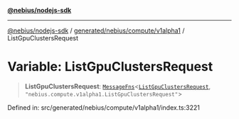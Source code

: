 [**@nebius/nodejs-sdk**](../../../../../README.md)

---

[@nebius/nodejs-sdk](../../../../../README.md) / [generated/nebius/compute/v1alpha1](../README.md) / ListGpuClustersRequest

# Variable: ListGpuClustersRequest

> **ListGpuClustersRequest**: [`MessageFns`](../../../../../runtime/protos/core/interfaces/MessageFns.md)\<[`ListGpuClustersRequest`](../interfaces/ListGpuClustersRequest.md), `"nebius.compute.v1alpha1.ListGpuClustersRequest"`\>

Defined in: src/generated/nebius/compute/v1alpha1/index.ts:3221
